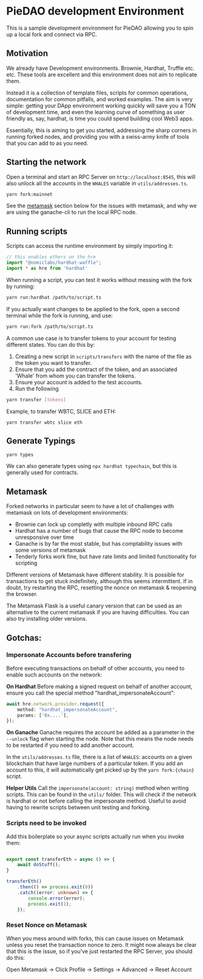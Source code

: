 # PieDAO development Environment

This is a sample development environment for PieDAO allowing you to spin up a local fork and connect via RPC.
## Motivation

We already have Development environments. Brownie, Hardhat, Truffle etc. etc. These tools are excellent and this environment does not aim to replicate them.

Instead it is a collection of template files, scripts for common operations, documentation for common pitfalls, and worked examples. The aim is very simple: getting your DApp environment working quickly will save you a TON of development time, and even the learning curve of something as user friendly as, say, hardhat, is time you could spend building cool Web3 apps.

Essentially, this is aiming to get you started, addressing the sharp corners in running forked nodes, and providing you with a swiss-army knife of tools that you can add to as you need.
## Starting the network

Open a terminal and start an RPC Server on `http://localhost:8545`, this will also unlock all the accounts in the `WHALES` variable in `utils/addresses.ts`.

```bash
yarn fork:mainnet
```
See the [metamask](#metamask) section below for the issues with metamask, and why we are using the ganache-cli to run the local RPC node.

## Running scripts

Scripts can access the runtime environment by simply importing it:

```ts
// this enables ethers on the hre
import "@nomiclabs/hardhat-waffle";
import * as hre from 'hardhat'
```

When running a script, you can test it works without messing with the fork by running:

```sh
yarn run:hardhat /path/to/script.ts
```

If you actually want changes to be applied to the fork, open a second terminal while the fork is running, and use:

```sh
yarn run:fork /path/to/script.ts
```

A common use case is to transfer tokens to your account for testing different states. You can do this by:

1. Creating a new script in `scripts/transfers` with the name of the file as the token you want to transfer.
2. Ensure that you add the contract of the token, and an associated 'Whale' from whom you can transfer the tokens.
3. Ensure your account is added to the test accounts.
4. Run the following
```sh
yarn transfer [tokens] 
```
Example, to transfer WBTC, SLICE and ETH:
```
yarn transfer wbtc slice eth
``` 

## Generate Typings

```
yarn types
```

We can also generate types using `npx hardhat typechain`, but this is generally used for contracts.

## Metamask

Forked networks in particular seem to have a lot of challenges with metamask on lots of development environments:

* Brownie can lock up completly with multiple inbound RPC calls
* Hardhat has a number of bugs that cause the RPC node to become unresponsive over time
* Ganache is by far the most stable, but has comptability issues with some versions of metamask
* Tenderly forks work fine, but have rate limits and limited functionality for scripting

Different versions of Metamask have different stability. It is possible for transactions to get stuck indefinitely, although this seems intermittent. If in doubt, try restarting the RPC, resetting the nonce on metamask & reopening the browser.

The Metamask Flask is a useful canary version that can be used as an alternative to the current metamask if you are having difficulties. You can also try installing older versions.

## Gotchas:

### Impersonate Accounts before transfering

Before executing transactions on behalf of other accounts, you need to enable such accounts on the network:


**On Hardhat**
Before making a signed request on behalf of another account, ensure you call the special method "hardhat_impersonateAccount":

```ts
await hre.network.provider.request({
    method: "hardhat_impersonateAccount",
    params: ['0x....'],
});

```

**On Ganache**
Ganache requires the account be added as a parameter in the `--unlock` flag when starting the node. Note that this means the node needs to be restarted if you need to add another account.

In the `utils/addresses.ts` file, there is a list of `WHALES`: accounts on a given blockchain that have large numbers of a particular token. If you add an account to this, it will automatically get picked up by the `yarn fork:{chain}` script.

**Helper Utils**
Call the `impersonate(account: string)` method when writing scripts. This can be found in the `utils/` folder. This will check if the network is hardhat or not before calling the impersonate method. Useful to avoid having to rewrite scripts between unit testing and forking. 
### Scripts need to be invoked

Add this boilerplate so your async scripts actually run when you invoke them:

```ts

export const transferEth = async () => {
    await doStuff();
}

transferEth()
    .then(() => process.exit(0))
    .catch((error: unknown) => {
        console.error(error);
        process.exit(1);
    });
```

### Reset Nonce on Metamask

When you mess around with forks, this can cause issues on Metamask unless you reset the transaction nonce to zero. It might now always be clear that this is the issue, so if you've just restarted the RPC Server, you should do this:

Open Metamask -> Click Profile -> Settings -> Advanced -> Reset Account
